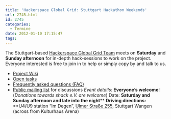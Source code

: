 ```yaml
---
title: 'Hackerspace Global Grid: Stuttgart Hackathon Weekends'
url: 2745.html
id: 2745
categories:
  - Termine
date: 2012-01-10 17:15:47
tags:
---
```


The Stuttgart-based [Hackerspace Global Grid Team](https://blog.shackspace.de/wiki/doku.php?id=project:hgg) meets on **Saturday** and **Sunday afternoon** for in-depth hack-sessions to work on the project.
Everyone interested is free to join in to help or simply copy by and talk to us.

*   [Project Wiki](https://blog.shackspace.de/wiki/doku.php?id=project:hgg)
*   [Open tasks](https://blog.shackspace.de/wiki/doku.php?id=project:hgg:open_tasks)
*   [Frequently asked questions (FAQ)](https://blog.shackspace.de/wiki/doku.php?id=project:hgg:faq)
*   [Public mailing list](https://lists.shackspace.de/mailman/listinfo/constellation) for discussions
_Event details:_
**Everyone’s welcome**! (_Donations towards shack e.V. are welcome_)
Date: **Saturday and Sunday afternoon and late into the night****
**Driving directions:** **U4/U9 station “Im Degen”, [Ulmer Straße 255](../?page_id=713), Stuttgart Wangen (across from Kulturhaus Arena)